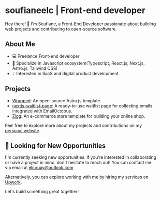 # soufianeelc | Front-end developer

Hey there! 👋 I'm Soufiane, a Front-End Developer passionate about building web projects and contributing to open-source software.

## About Me

- 💻 Freelance Front-end developer 
- 🚀 Specialize in Javascript ecosystem(Typescript, React.js, Next.js, Astro.js, Tailwind CSS)
- 💡 Interested in SaaS and digital product development

## Projects

- [Wrapped](https://wrapped-template.vercel.app/): An open-source Astro.js template.
- [nextjs-waitlist-page](https://nextjs-waitlist-page.vercel.app/): A ready-to-use waitlist page for collecting emails integrated with EmailOctopus.
- [Zigg](https://zigg-store.vercel.app/): An e-commerce store template for building your online shop.

Feel free to explore more about my projects and contributions on my [personal website](https://soufianeelc.me).

## 🚀 Looking for New Opportunities

I'm currently seeking new opportunities. If you're interested in collaborating or have a project in mind, don't hesitate to reach out! You can contact me via email at elcouay@outlook.com

Alternatively, you can explore working with me by hiring my services on [Upwork](https://www.upwork.com/freelancers/~01bac4a953c85355b2).

Let's build something great together!
